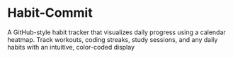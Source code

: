 # Habit-Commit
A GitHub-style habit tracker that visualizes daily progress using a calendar heatmap. Track workouts, coding streaks, study sessions, and any daily habits with an intuitive, color-coded display
